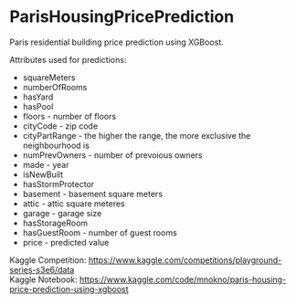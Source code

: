 # ParisHousingPricePrediction
Paris residential building price prediction using XGBoost.

Attributes used for predictions:  
- squareMeters
- numberOfRooms
- hasYard
- hasPool
- floors - number of floors
- cityCode - zip code
- cityPartRange - the higher the range, the more exclusive the neighbourhood is
- numPrevOwners - number of prevoious owners
- made - year
- isNewBuilt
- hasStormProtector
- basement - basement square meters
- attic - attic square meteres
- garage - garage size
- hasStorageRoom
- hasGuestRoom - number of guest rooms
- price - predicted value

Kaggle Competition: https://www.kaggle.com/competitions/playground-series-s3e6/data  
Kaggle Notebook: https://www.kaggle.com/code/mnokno/paris-housing-price-prediction-using-xgboost  